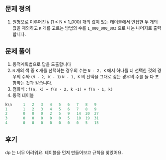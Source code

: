## 문제 정의

1. 원형으로 이루어진 `N` (1 ≤ N ≤ 1_000) 개의 값이 있는 테이블에서 인접한 두 개의 값을 제외하고 `K` 개를 고르는 방법의 수를 `1_000_000_003` 으로 나눈 나머지로 출력합니다.

## 문제 풀이

1. 동적계획법으로 답을 도출합니다
2. `N` 개의 색 중 `K` 개를 선택하는 경우의 수는 `N - 2, K` 에서 하나를 더 선택한 것의 경우의 수와 (`N - 2, K - 1`) `N - 1, K` 의 선택을 그대로 갖는 경우의 수를 둘 다 포함하는 것과 같습니다.
3. 점화식 : `f(n, k) = f(n - 2, k -1) + f(n - 1, k)`
4. 동적 테이블

```java
k\n     1   2   3   4   5   6   7   8   9
1       1   2   3   4   5   6   7   8   9
2       0   0   0   2   5   9   14  20  27
3       0   0   0   0   0   5   10  19  31
4       0   0   0   0   0   0   0   5   15
```

## 후기

dp 는 너무 어려워요. 테이블을 먼저 만들어보고 규칙을 찾았어요.